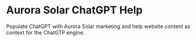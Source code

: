 # Aurora Solar ChatGPT Help

Populate ChatGPT with Aurora Solar marketing and help website content as context for the ChatGTP engine.
